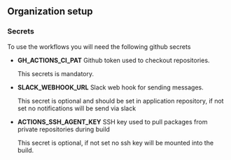 ## Organization setup

### Secrets

To use the workflows you will need the following github secrets

 - **GH_ACTIONS_CI_PAT** Github token used to checkout repositories. 

   This secrets is mandatory.

 - **SLACK_WEBHOOK_URL** Slack web hook for sending messages.

   This secret is optional and should be set in application repository, if not set no notifications will be send via slack

 - **ACTIONS_SSH_AGENT_KEY** SSH key used to pull packages from private repositories during build

   This secret is optional, if not set no ssh key will be mounted into the build. 
